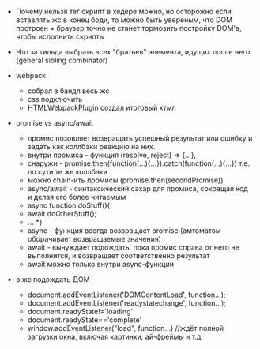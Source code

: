* Почему нельзя тег скрипт в хедере
    можно, но осторожно
    если вставлять жс в конец боди, то можно быть увереным, что DOM построен + браузер точно не станет тормозить постройку DOM'а, чтобы исполнить скрипты
* Что за тильда
    выбрать всех "братьев" элемента, идущих после него (general sibling combinator)
* webpack
    * собрал в бандл весь жс
    * css подключить
    * HTMLWebpackPlugin создал итоговый хтмл

* promise vs async/await
    * промис позовляет возвращать успешный результат или ошибку и задать как коллбэки реакцию на них.
    * внутри промиса - функция (resolve, reject) => {...},
    * снаружи - promise.then(function(...){...}).catch(function(...){...}) т.е. по сути те же коллбэки
    * можно chain-ить промисы (promise.then(secondPromise))
    * async/await - синтаксический сахар для промиса, сокращая код и делая его более читаемым
    * async function doStuff(){
    *    await doOtherStuff();
    *    ...
    *}
    * async - функция всегда возвращает promise (амтоматом оборачивает возвращаемые значения)
    * await - вынуждает подождать, пока промис справа от него не выполнится, и возвращает соответственно результат
    * await можно только внутри async-функции

* в жс подождать ДОМ
    * document.addEventListener('DOMContentLoad', function...);
    * document.addEventListener('readystatechange', function...);
    * document.readyState!='loading'
    * document.readyState=='complete'
    * window.addEventListener("load", function...) //ждёт полной загрузки окна, включая картинки, ай-фреймы и т.д.